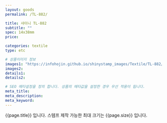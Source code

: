 ```yaml
---
layout: goods
permalink: /TL-882/

title: 샤이니 TL-882
subtitle: ""
spec: 14x38mm
price: 

categories: textile
type: etc

# 상품이미지 정보
images1: "https://infohojin.github.io/shinystamp_images/Textile/TL-882/TL-882_1.jpg"
images2:
details1:
details2:    

# SEO 메타설정을 정의 합니다. 상품의 메타값을 설정한 경우 우선 적용이 됩니다.
meta_title: 
meta_description:
meta_keyword:
---
```


{{page.title}} 입니다. 스템프 제작 가능한 최대 크기는 {{page.size}} 입니다.